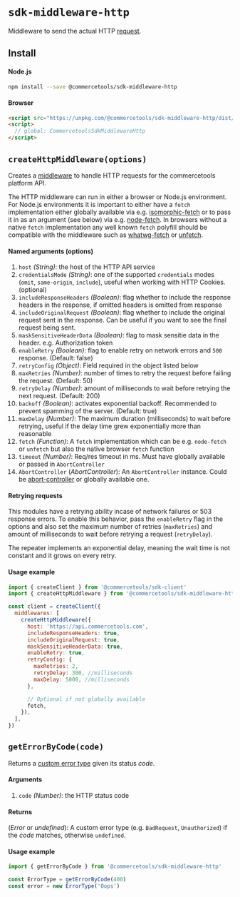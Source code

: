 # `sdk-middleware-http`

Middleware to send the actual HTTP [request](/sdk/Glossary.md#clientrequest).

## Install

#### Node.js

```bash
npm install --save @commercetools/sdk-middleware-http
```

#### Browser

```html
<script src="https://unpkg.com/@commercetools/sdk-middleware-http/dist/commercetools-sdk-middleware-http.umd.min.js"></script>
<script>
  // global: CommercetoolsSdkMiddlewareHttp
</script>
```

## `createHttpMiddleware(options)`

Creates a [middleware](/sdk/Glossary.md#middleware) to handle HTTP requests for the commercetools platform API.

The HTTP middleware can run in either a browser or Node.js environment. For Node.js environments it is important to either have a `fetch` implementation either globally available via e.g. [isomorphic-fetch](https://github.com/matthew-andrews/isomorphic-fetch) or to pass it in as an argument (see below) via e.g. [node-fetch](https://github.com/bitinn/node-fetch). In browsers without a native `fetch` implementation any well known `fetch` polyfill should be compatible with the middleware such as [whatwg-fetch](https://github.com/whatwg/fetch) or [unfetch](https://github.com/developit/unfetch).

#### Named arguments (options)

1.  `host` _(String)_: the host of the HTTP API service
2.  `credentialsMode` _(String)_: one of the supported `credentials` modes (`omit`, `same-origin`, `include`), useful when working with HTTP Cookies. (optional)
3.  `includeResponseHeaders` _(Boolean)_: flag whether to include the response headers in the response, if omitted headers is omitted from response
4.  `includeOriginalRequest` _(Boolean)_: flag whether to include the original request sent in the response. Can be useful if you want to see the final request being sent.
5.  `maskSensitiveHeaderData` _(Boolean)_: flag to mask sensitie data in the header. e.g. Authorization token
6.  `enableRetry` _(Boolean)_: flag to enable retry on network errors and `500` response. (Default: false)
7.  `retryConfig` _(Object)_: Field required in the object listed below
8.  `maxRetries` _(Number)_: number of times to retry the request before failing the request. (Default: 50)
9.  `retryDelay` _(Number)_: amount of milliseconds to wait before retrying the next request. (Default: 200)
10. `backoff` _(Boolean)_: activates exponential backoff. Recommended to prevent spamming of the server. (Default: true)
11. `maxDelay` _(Number)_: The maximum duration (milliseconds) to wait before retrying, useful if the delay time grew exponentially more than reasonable
12. `fetch` _(Function)_: A `fetch` implementation which can be e.g. `node-fetch` or `unfetch` but also the native browser `fetch` function
13. `timeout` _(Number)_: Req/res timeout in ms. Must have globally available or passed in `AbortController`
14. `AbortController` (_AbortController_): An `AbortController` instance. Could be [abort-controller](https://www.npmjs.com/package/abort-controller) or globally available one.

#### Retrying requests

This modules have a retrying ability incase of network failures or 503 response errors. To enable this behavior, pass the `enableRetry` flag in the options and also set the maximum number of retries (`maxRetries`) and amount of milliseconds to wait before retrying a request (`retryDelay`).

The repeater implements an exponential delay, meaning the wait time is not constant and it grows on every retry.

#### Usage example

```js
import { createClient } from '@commercetools/sdk-client'
import { createHttpMiddleware } from '@commercetools/sdk-middleware-http'

const client = createClient({
  middlewares: [
    createHttpMiddleware({
      host: 'https://api.commercetools.com',
      includeResponseHeaders: true,
      includeOriginalRequest: true,
      maskSensitiveHeaderData: true,
      enableRetry: true,
      retryConfig: {
        maxRetries: 2,
        retryDelay: 300, //milliseconds
        maxDelay: 5000, //milliseconds
      },

      // Optional if not globally available
      fetch,
    }),
  ],
})
```

## `getErrorByCode(code)`

Returns a [custom error type](/sdk/Glossary.md#httperrortype) given its status _code_.

#### Arguments

1.  `code` _(Number)_: the HTTP status code

#### Returns

(_Error_ or _undefined_): A custom error type (e.g. `BadRequest`, `Unauthorized`) if the _code_ matches, otherwise `undefined`.

#### Usage example

```js
import { getErrorByCode } from '@commercetools/sdk-middleware-http'

const ErrorType = getErrorByCode(400)
const error = new ErrorType('Oops')
```
